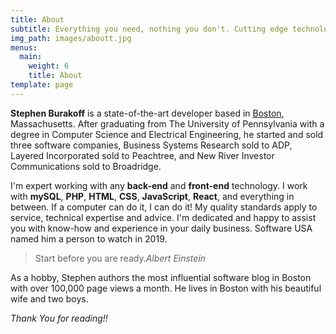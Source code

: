 ```yaml
---
title: About
subtitle: Everything you need, nothing you don't. Cutting edge technology used in the right dose. Linux, Apache, MySQL, PHP, Git, JS, CSS
img_path: images/aboutt.jpg
menus:
  main:
    weight: 6
    title: About
template: page
---
```


**Stephen Burakoff** is a state-of-the-art developer based in [Boston](https://en.wikipedia.org/wiki/Boston), Massachusetts. After graduating from The University of Pennsylvania with a degree in Computer Science and Electrical Engineering, he started and sold three software companies, Business Systems Research sold to ADP, Layered Incorporated sold to Peachtree, and New River Investor Communications sold to Broadridge.

I'm expert working with any **back-end** and **front-end** technology. I work with **mySQL**, **PHP**, **HTML**, **CSS**, **JavaScript**, **React**, and everything in between. If a computer can do it, I can do it! My quality standards apply to service, technical expertise and advice. I'm dedicated and happy to assist you with know-how and experience in your daily business. Software USA named him a person to watch in 2019.


>Start before you are ready.<cite>Albert Einstein</cite>

As a hobby, Stephen authors the most influential software blog in Boston with over 100,000 page views a month. He lives in Boston with his beautiful wife and two boys.

*Thank You for reading!!*
